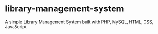 # library-management-system
A simple Library Management System built with PHP, MySQL, HTML, CSS, JavaScript
